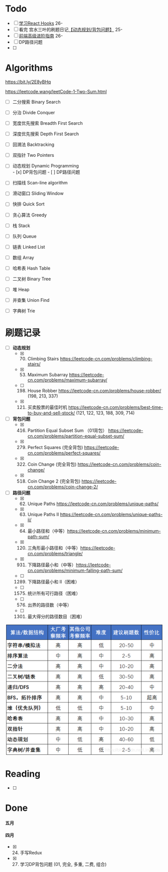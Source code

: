 # Todo

- [ ] [学习React Hooks](https://zh-hans.reactjs.org/docs/hooks-intro.html) 26-
- [ ] 看完 宫水三叶的刷题日记[【动态规划/背包问题】](https://mp.weixin.qq.com/mp/appmsgalbum?__biz=MzU4NDE3MTEyMA==&action=getalbum&album_id=1751702161341628417&scene=173&from_msgid=2247486107&from_itemidx=1&count=3&nolastread=1#wechat_redirect) 25-
- [ ] [前端高级进阶指南](https://github.com/sl1673495/blogs/issues/37) 26-
- [ ] DP路径问题
- [ ] 



# Algorithms 

https://bit.ly/2E8yBHq

https://leetcode.wang/leetCode-1-Two-Sum.html

- [ ] 二分搜索 Binary Search  
- [ ] 分治 Divide Conquer  
- [ ] 宽度优先搜索 Breadth First Search  
- [ ] 深度优先搜索 Depth First Search 
- [ ] 回溯法 Backtracking  
- [ ] 双指针 Two Pointers  
- [ ] 动态规划 Dynamic Programming  
      - [x] DP背包问题
      - [ ] DP路径问题
- [ ] 扫描线 Scan-line algorithm 
- [ ] 滑动窗口 Sliding Window
- [ ] 快排 Quick Sort
- [ ] 贪心算法 Greedy
- [ ] 栈 Stack 
- [ ] 队列 Queue 
- [ ] 链表 Linked List  
- [ ] 数组 Array  
- [ ] 哈希表 Hash Table 
- [ ] 二叉树 Binary Tree   
- [ ] 堆 Heap 
- [ ] 并查集 Union Find 
- [ ] 字典树 Trie





# 刷题记录

- [ ] **动态规划**
	- [x] 70. Climbing Stairs https://leetcode-cn.com/problems/climbing-stairs/
	- [x] 53. Maximum Subarray https://leetcode-cn.com/problems/maximum-subarray/
	- [ ] 198. House Robber https://leetcode-cn.com/problems/house-robber/  (198, 213, 337) 
	- [x] 121. 买卖股票的最佳时机 https://leetcode-cn.com/problems/best-time-to-buy-and-sell-stock/ (121, 122, 123, 188, 309, 714)
	
- [ ] **背包问题**
	- [x] 416. Partition Equal Subset Sum （01背包） https://leetcode-cn.com/problems/partition-equal-subset-sum/
	- [x] 279. Perfect Squares (完全背包) https://leetcode-cn.com/problems/perfect-squares/
	- [x] 322. Coin Change (完全背包) https://leetcode-cn.com/problems/coin-change/
	- [x] 518. Coin Change 2 (完全背包) https://leetcode-cn.com/problems/coin-change-2/
- [ ] **路径问题** 
	- [x] 62. Unique Paths  https://leetcode-cn.com/problems/unique-paths/
	- [x] 63. Unique Paths II https://leetcode-cn.com/problems/unique-paths-ii/
	- [x] 64. 最小路径和（中等）https://leetcode-cn.com/problems/minimum-path-sum/
	- [x] 120. 三角形最小路径和（中等）https://leetcode-cn.com/problems/triangle/
	- [x] 931. 下降路径最小和（中等）https://leetcode-cn.com/problems/minimum-falling-path-sum/
	- [ ] 1289. 下降路径最小和 II（困难）
	- [ ] 1575. 统计所有可行路径（困难）
	- [ ] 576. 出界的路径数（中等）
	- [ ] 1301. 最大得分的路径数目（困难）



![image-20210429171356118](.\Assets\image-20210429171356118.png)



# Reading 

- [ ] 



# Done

#### 五月



#### 四月

- [x] 24. 手写Redux
- [x] 27. 学习DP背包问题 (01, 完全, 多重, 二费, 组合)

